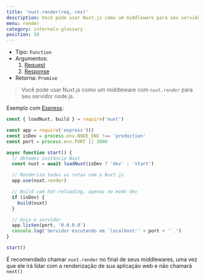 ```yaml
---
title: 'nuxt.render(req, res)'
description: Você pode usar Nuxt.js como um middleware para seu servidor Node.js.
menu: render
category: internals-glossary
position: 10
---
```


- Tipo: `Function`
- Argumentos:
  1. [Request](https://nodejs.org/api/http.html#http_class_http_incomingmessage)
  2. [Response](https://nodejs.org/api/http.html#http_class_http_serverresponse)
- Retorna: `Promise`

> Você pode usar Nuxt.js como um middleware com `nuxt.render` para seu servidor node.js.

Exemplo com [Express](https://github.com/expressjs/express):

```js
const { loadNuxt, build } = require('nuxt')

const app = require('express')()
const isDev = process.env.NODE_ENV !== 'production'
const port = process.env.PORT || 3000

async function start() {
  // Obtemos instância Nuxt
  const nuxt = await loadNuxt(isDev ? 'dev' : 'start')

  // Renderiza todas as rotas com o Nuxt.js
  app.use(nuxt.render)

  // Build com hot-reloading, apenas no modo dev
  if (isDev) {
    build(nuxt)
  }

  // Ouça o servidor
  app.listen(port, '0.0.0.0')
  console.log('Servidor escutando em `localhost:' + port + '`.')
}

start()
```

<div class="Alert">

É recomendado chamar `nuxt.render` no final de seus middlewares, uma vez que ele irá lidar com a renderização de sua aplicação web e não chamará `next()`

</div>

